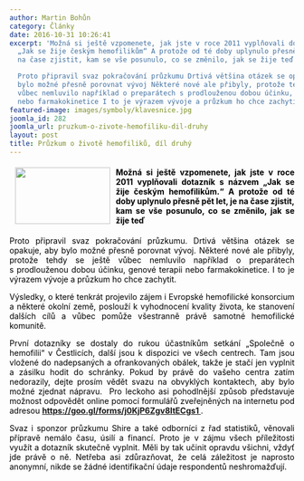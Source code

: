 ```yaml
---
author: Martin Bohůn
category: Články
date: 2016-10-31 10:26:41
excerpt: 'Možná si ještě vzpomenete, jak jste v roce 2011 vyplňovali dotazník s názvem
  „Jak se žije českým hemofilikům“ A protože od té doby uplynulo přesně pět let, je
  na čase zjistit, kam se vše posunulo, co se změnilo, jak se žije teď

  Proto připravil svaz pokračování průzkumu Drtivá většina otázek se opakuje, aby
  bylo možné přesně porovnat vývoj Některé nové ale přibyly, protože tehdy se ještě
  vůbec nemluvilo například o preparátech s prodlouženou dobou účinku, genové terapii
  nebo farmakokinetice I to je výrazem vývoje a průzkum ho chce zachytit'
featured-image: images/symboly/klavesnice.jpg
joomla_id: 282
joomla_url: pruzkum-o-zivote-hemofiliku-dil-druhy
layout: post
title: Průzkum o životě hemofiliků, díl druhý
---
```


<h4 style="text-align: justify;">
 <img border="0" height="100" src="{{ site.baseurl }}/images/symboly/klavesnice.jpg" style="float: left; margin-left: 10px; margin-right: 10px;" width="168"/>
 <span style="color: #000000;">
  Možná si ještě vzpomenete, jak jste v roce 2011 vyplňovali dotazník s názvem „Jak se žije českým hemofilikům.“ A protože od té doby uplynulo přesně pět let, je na čase zjistit, kam se vše posunulo, co se změnilo, jak se žije teď
 </span>
</h4>
<p style="text-align: justify;">
 <span style="color: #000000;">
  Proto připravil svaz pokračování průzkumu. Drtivá většina otázek se opakuje, aby bylo možné přesně porovnat vývoj. Některé nové ale přibyly, protože tehdy se ještě vůbec nemluvilo například o preparátech s prodlouženou dobou účinku, genové terapii nebo farmakokinetice. I to je výrazem vývoje a průzkum ho chce zachytit.
 </span>
</p>
<p style="text-align: justify;">
 <span style="color: #000000;">
  Výsledky, o které tenkrát projevilo zájem i Evropské hemofilické konsorcium a některé okolní země, poslouží k vyhodnocení kvality života, ke stanovení dalších cílů a vůbec pomůže všestranně právě samotné hemofilické komunitě.
 </span>
</p>
<p style="text-align: justify;">
 <span style="color: #000000;">
  První dotazníky se dostaly do rukou účastníkům setkání „Společně o hemofilii“ v Čestlicích, další jsou k dispozici ve všech centrech. Tam jsou vložené do nadepsaných a ofrankovaných obálek, takže je stačí jen vyplnit a zásilku hodit do schránky. Pokud by právě do vašeho centra zatím nedorazily, dejte prosím vědět svazu na obvyklých kontaktech, aby bylo možné zjednat nápravu.  Pro leckoho asi pohodlnější způsob představuje možnost odpovědět online pomocí formulářů zveřejněných na internetu pod adresou
 </span>
 <span style="color: #000000;">
  <strong>
   <a href="https://docs.google.com/forms/d/e/1FAIpQLSdo978T7_oTB82Se6A4kgPCYbzOd10exkg7gBKPFsj0tyhSiw/viewform?c=0&amp;w=1" target="_blank" title="Průzkum o životě hemofiliků, díl druhý">
    https://goo.gl/forms/j0KjP6Zgv8ItECgs1
   </a>
  </strong>
  .
 </span>
</p>
<p style="text-align: justify;">
 <span style="color: #000000;">
  Svaz i sponzor průzkumu Shire a také odborníci z řad statistiků, věnovali přípravě nemálo času, úsilí a financí. Proto je v zájmu všech příležitosti využít a dotazník skutečně vyplnit. Měli by tak učinit opravdu všichni, vždyť jde právě o ně. Netřeba asi zdůrazňovat, že celá záležitost je naprosto anonymní, nikde se žádné identifikační údaje respondentů neshromažďují.
 </span>
</p>